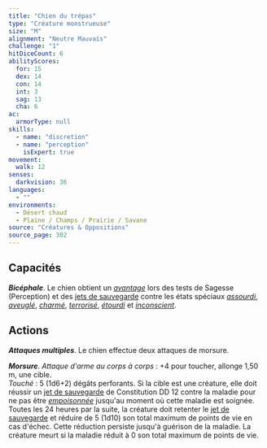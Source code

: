 ```yaml
---
title: "Chien du trépas"
type: "Créature monstrueuse"
size: "M"
alignment: "Neutre Mauvais"
challenge: "1"
hitDiceCount: 6
abilityScores:
  for: 15
  dex: 14
  con: 14
  int: 3
  sag: 13
  cha: 6
ac: 
  armorType: null
skills: 
  - name: "discretion"
  - name: "perception"
    isExpert: true
movement: 
  walk: 12
senses: 
  darkvision: 36
languages: 
  - ""
environments:
  - Désert chaud
  - Plaine / Champs / Prairie / Savane
source: "Créatures & Oppositions"
source_page: 302
---
```

## Capacités
_**Bicéphale**_. Le chien obtient un [_avantage_](/utiliser-les-caracteristiques/#avantage-et-desavantage) lors des tests de Sagesse (Perception) et des [jets de sauvegarde](/utiliser-les-caracteristiques/#jets-de-sauvegarde) contre les états spéciaux [_assourdi_](/gerer-la-sante-du-personnage/#assourdi), [_aveuglé_](/gerer-la-sante-du-personnage/#aveugle), [_charmé_](/gerer-la-sante-du-personnage/#charme), [_terrorisé_](/gerer-la-sante-du-personnage/#terrorise), [_étourdi_](/gerer-la-sante-du-personnage/#etourdi) et [_inconscient_](/gerer-la-sante-du-personnage/#inconscient).

## Actions
_**Attaques multiples**_. Le chien effectue deux attaques de morsure.

_**Morsure**_. _Attaque d'arme au corps à corps_ : +4 pour toucher, allonge 1,50 m, une cible.  
_Touché_ : 5 (1d6+2) dégâts perforants. Si la cible est une créature, elle doit réussir un [jet de sauvegarde](/utiliser-les-caracteristiques/#jets-de-sauvegarde) de Constitution DD 12 contre la maladie pour ne pas être [_empoisonnée_](/gerer-la-sante-du-personnage/#empoisonne) jusqu'au moment où cette maladie est soignée. Toutes les 24 heures par la suite, la créature doit retenter le [jet de sauvegarde](/utiliser-les-caracteristiques/#jets-de-sauvegarde) et réduire de 5 (1d10) son total maximum de points de vie en cas d'échec. Cette réduction persiste jusqu'à guérison de la maladie. La créature meurt si la maladie réduit à 0 son total maximum de points de vie.
